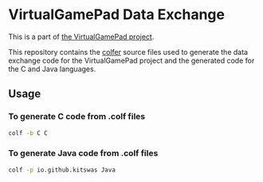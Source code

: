 # VirtualGamePad Data Exchange

This is a part of [the VirtualGamePad project](https://kitswas.github.io/VirtualGamePad/).

This repository contains the [colfer](https://github.com/pascaldekloe/colfer) source files used to generate the data exchange code for the VirtualGamePad project and the generated code for the C and Java languages.

## Usage

### To generate C code from .colf files

```bash
colf -b C C
```

### To generate Java code from .colf files

```bash
colf -p io.github.kitswas Java
```
